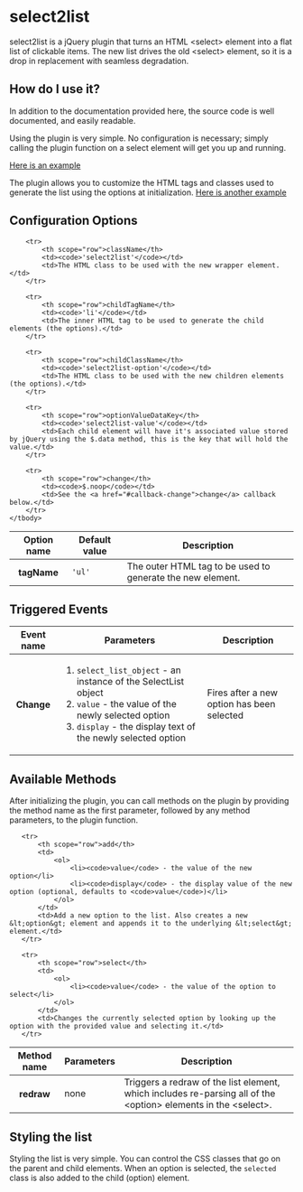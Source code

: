 select2list
===========

select2list is a jQuery plugin that turns an HTML &lt;select&gt; element into a flat list of clickable items. The new list drives the old &lt;select&gt; element, so it is a drop in replacement with seamless degradation.

## How do I use it?

In addition to the documentation provided here, the source code is well documented, and easily readable.

Using the plugin is very simple. No configuration is necessary; simply calling the plugin function on a select element will get you up and running.

[Here is an example](https://gist.github.com/4566041.js)

The plugin allows you to customize the HTML tags and classes used to generate the list using the options at initialization.
[Here is another example](https://gist.github.com/4566593.js)

## Configuration Options

<table class="table">
    <thead>
        <tr>
            <th scope="col">Option name</th>
            <th scope="col">Default value</th>
            <th scope="col">Description</th>
        </tr>
    </thead>
    <tbody>
        <tr>
            <th scope="row">tagName</th>
            <td><code>'ul'</code></td>
            <td>The outer HTML tag to be used to generate the new element.</td>
        </tr>

        <tr>
            <th scope="row">className</th>
            <td><code>'select2list'</code></td>
            <td>The HTML class to be used with the new wrapper element.</td>
        </tr>

        <tr>
            <th scope="row">childTagName</th>
            <td><code>'li'</code></td>
            <td>The inner HTML tag to be used to generate the child elements (the options).</td>
        </tr>

        <tr>
            <th scope="row">childClassName</th>
            <td><code>'select2list-option'</code></td>
            <td>The HTML class to be used with the new children elements (the options).</td>
        </tr>

        <tr>
            <th scope="row">optionValueDataKey</th>
            <td><code>'select2list-value'</code></td>
            <td>Each child element will have it's associated value stored by jQuery using the $.data method, this is the key that will hold the value.</td>
        </tr>

        <tr>
            <th scope="row">change</th>
            <td><code>$.noop</code></td>
            <td>See the <a href="#callback-change">change</a> callback below.</td>
        </tr>
    </tbody>
</table>

## Triggered Events

<table class="table">
    <thead>
        <tr>
            <th scope="col">Event name</th>
            <th scope="col">Parameters</th>
            <th scope="col">Description</th>
        </tr>
    </thead>
    <tbody>
        <tr id="#callback-change">
            <th scope="row">Change</th>
            <td>
                <ol>
                    <li><code>select_list_object</code> - an instance of the SelectList object</li>
                    <li><code>value</code> - the value of the newly selected option</li>
                    <li><code>display</code> - the display text of the newly selected option</li>
                </ol>
            </td>
            <td>Fires after a new option has been selected</td>
        </tr>
    </tbody>
</table>
</div>

## Available Methods

After initializing the plugin, you can call methods on the plugin by providing the method name as the first parameter, followed by any method parameters, to the plugin function.

<table class="table">
   <thead>
       <tr>
           <th scope="col">Method name</th>
           <th scope="col">Parameters</th>
           <th scope="col">Description</th>
       </tr>
   </thead>
   <tbody>
       <tr>
           <th scope="row">redraw</th>
           <td>none</td>
           <td>Triggers a redraw of the list element, which includes re-parsing all of the &lt;option&gt; elements in the &lt;select&gt;.</td>
       </tr>

       <tr>
           <th scope="row">add</th>
           <td>
               <ol>
                   <li><code>value</code> - the value of the new option</li>
                   <li><code>display</code> - the display value of the new option (optional, defaults to <code>value</code>)</li>
               </ol>
           </td>
           <td>Add a new option to the list. Also creates a new &lt;option&gt; element and appends it to the underlying &lt;select&gt; element.</td>
       </tr>

       <tr>
           <th scope="row">select</th>
           <td>
               <ol>
                   <li><code>value</code> - the value of the option to select</li>
               </ol>
           </td>
           <td>Changes the currently selected option by looking up the option with the provided value and selecting it.</td>
       </tr>
   </tbody>
</table>

## Styling the list

Styling the list is very simple. You can control the CSS classes that go on the parent and child elements. When an option is selected, the <code>selected</code> class is also added to the child (option) element.
